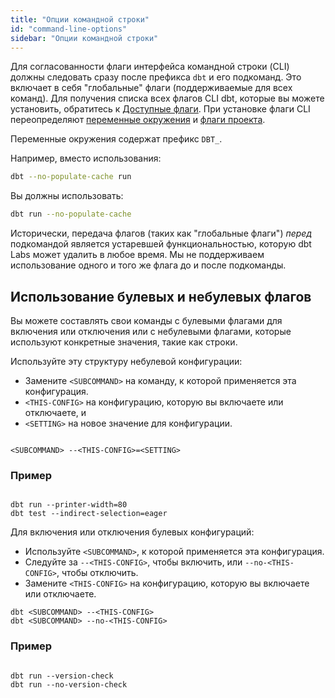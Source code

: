 ```yaml
---
title: "Опции командной строки"
id: "command-line-options"
sidebar: "Опции командной строки"
---
```


Для согласованности флаги интерфейса командной строки (CLI) должны следовать сразу после префикса `dbt` и его подкоманд. Это включает в себя "глобальные" флаги (поддерживаемые для всех команд). Для получения списка всех флагов CLI dbt, которые вы можете установить, обратитесь к [Доступные флаги](/reference/global-configs/about-global-configs#available-flags). При установке флаги CLI переопределяют [переменные окружения](/reference/global-configs/environment-variable-configs) и [флаги проекта](/reference/global-configs/project-flags).

Переменные окружения содержат префикс `DBT_`.

Например, вместо использования:

```bash
dbt --no-populate-cache run
```

Вы должны использовать:

```bash
dbt run --no-populate-cache
```

Исторически, передача флагов (таких как "глобальные флаги") _перед_ подкомандой является устаревшей функциональностью, которую dbt Labs может удалить в любое время. Мы не поддерживаем использование одного и того же флага до и после подкоманды.

## Использование булевых и небулевых флагов

Вы можете составлять свои команды с булевыми флагами для включения или отключения или с небулевыми флагами, которые используют конкретные значения, такие как строки.

<Tabs>

<TabItem value="nonboolean" label="Небулевые конфигурации">

Используйте эту структуру небулевой конфигурации:
- Замените `<SUBCOMMAND>` на команду, к которой применяется эта конфигурация.
- `<THIS-CONFIG>` на конфигурацию, которую вы включаете или отключаете, и
- `<SETTING>` на новое значение для конфигурации.

<File name='CLI flags'>


```text

<SUBCOMMAND> --<THIS-CONFIG>=<SETTING> 

```

</File>

### Пример

<File name='CLI flags'>


```text

dbt run --printer-width=80 
dbt test --indirect-selection=eager

```

</File>

</TabItem>

<TabItem value="boolean" label="Булевые конфигурации">

Для включения или отключения булевых конфигураций:
- Используйте `<SUBCOMMAND>`, к которой применяется эта конфигурация.
- Следуйте за `--<THIS-CONFIG>`, чтобы включить, или `--no-<THIS-CONFIG>`, чтобы отключить.
- Замените `<THIS-CONFIG>` на конфигурацию, которую вы включаете или отключаете.

<File name='CLI flags'>


```text
dbt <SUBCOMMAND> --<THIS-CONFIG> 
dbt <SUBCOMMAND> --no-<THIS-CONFIG> 

```

</File>

### Пример

<File name='CLI flags'>


```text

dbt run --version-check
dbt run --no-version-check 

```

</File>

</TabItem>

</Tabs>